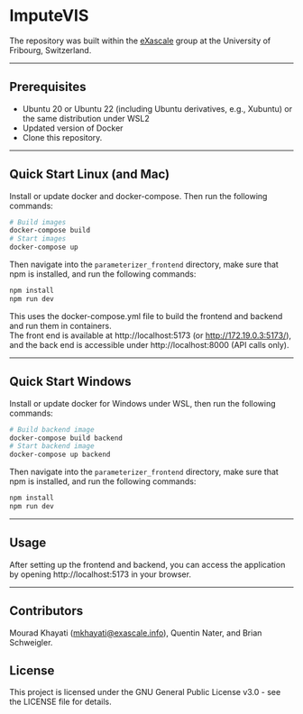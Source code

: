 # ImputeVIS

The repository was built within the [eXascale](https://exascale.info/) group at the University of Fribourg, Switzerland.

___
## Prerequisites

- Ubuntu 20 or Ubuntu 22 (including Ubuntu derivatives, e.g., Xubuntu) or the same distribution under WSL2
- Updated version of Docker
- Clone this repository.

___

## Quick Start Linux (and Mac)
Install or update docker and docker-compose. Then run the following commands:

```bash
# Build images
docker-compose build  
# Start images
docker-compose up
```

Then navigate into the `parameterizer_frontend` directory, make sure that npm is installed, and run the following commands:

```bash
npm install
npm run dev
```

This uses the docker-compose.yml file to build the frontend and backend and run them in containers.   
The front end is available at http://localhost:5173 (or http://172.19.0.3:5173/),
and the back end is accessible under http://localhost:8000 (API calls only).

___

## Quick Start Windows
Install or update docker for Windows under WSL, then run the following commands:

```bash
# Build backend image
docker-compose build backend
# Start backend image
docker-compose up backend
```

Then navigate into the `parameterizer_frontend` directory, make sure that npm is installed, and run the following commands:

```bash
npm install
npm run dev

```
___

## Usage

After setting up the frontend and backend, you can access the application by opening http://localhost:5173 in your
browser.


___

## Contributors

Mourad Khayati (mkhayati@exascale.info), Quentin Nater, and Brian Schweigler.


## License

This project is licensed under the GNU General Public License v3.0 - see the LICENSE file for details.
